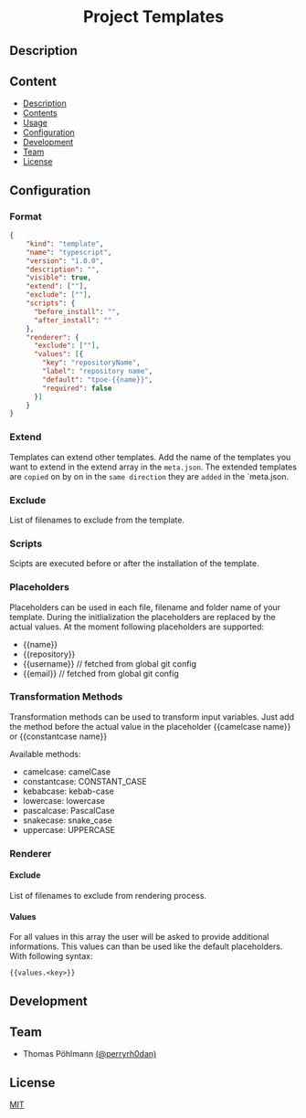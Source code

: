 <h1 align="center">
    Project Templates
</h1>

<h4 align="center">

</h4>

## Description

## Content

- [Description](#description)
- [Contents](#contents)
- [Usage](#usage)
- [Configuration](#configuration)
- [Development](#development)
- [Team](#team)
- [License](#license)

## Configuration

### Format

``` json
{
    "kind": "template",
    "name": "typescript",
    "version": "1.0.0",
    "description": "",
    "visible": true,
    "extend": [""],
    "exclude": [""],
    "scripts": {
      "before_install": "",
      "after_install": ""
    },
    "renderer": {
      "exclude": [""], 
      "values": [{
        "key": "repositoryName",
        "label": "repository name",
        "default": "tpoe-{{name}}",
        "required": false
      }]
    }
}
```

### Extend

Templates can extend other templates. Add the name of the templates you want to extend in the extend array in the `meta.json`. The extended templates are `copied` on by on in the `same direction` they are `added` in the `meta.json.

### Exclude

List of filenames to exclude from the template.

### Scripts

Scipts are executed before or after the installation of the template.

### Placeholders

Placeholders can be used in each file, filename and folder name of your template. During the initlialization the placeholders are replaced by the actual values. At the moment following placeholders are supported:
- {{name}}
- {{repository}} 
- {{username}} // fetched from global git config
- {{email}} // fetched from global git config

### Transformation Methods

Transformation methods can be used to transform input variables. Just add the method before the actual value in the placeholder {{camelcase name}} or {{constantcase name}}

Available methods:
- camelcase: camelCase
- constantcase: CONSTANT_CASE
- kebabcase: kebab-case
- lowercase: lowercase
- pascalcase: PascalCase
- snakecase: snake_case
- uppercase: UPPERCASE

### Renderer

#### Exclude

List of filenames to exclude from rendering process.

#### Values

For all values in this array the user will be asked to provide additional informations. 
This values can than be used like the default placeholders. With following syntax:

```
{{values.<key>}}
```

## Development

## Team

- Thomas Pöhlmann [(@perryrh0dan)](https://github.com/perryrh0dan)

## License

[MIT](https://github.com/perryrh0dan/tmpo/blob/master/license.md)
